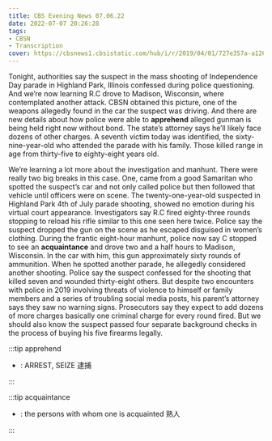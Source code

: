 ```yaml
---
title: CBS Evening News 07.06.22
date: 2022-07-07 20:26:28
tags:
- CBSN
- Transcription
cover: https://cbsnews1.cbsistatic.com/hub/i/r/2019/04/01/727e357a-a126-4138-a2c5-4d3222669d57/thumbnail/640x360/3ff2761028dc5c65cc4f07acd54bcd5c/cbsn2-logo-1920x1080.jpg
---
```

Tonight, authorities say the suspect in the mass shooting of Independence Day parade in Highland Park, Illinois confessed during police questioning. And we’re now learning R.C drove to Madison, Wisconsin, where contemplated another attack. CBSN obtained this picture, one of the weapons allegedly found in the car the suspect was driving. And there are new details about how police were able to **apprehend** alleged gunman is being held right now without bond. The state’s attorney says he’ll likely face dozens of other charges. A seventh victim today was identified, the sixty-nine-year-old who attended the parade with his family. Those killed range in age from thirty-five to eighty-eight years old. 

We’re learning a lot more about the investigation and manhunt. There were really two big breaks in this case. One, came from a good Samaritan who spotted the suspect’s car and not only called police but then followed that vehicle until officers were on scene. The twenty-one-year-old suspected in Highland Park 4th of July parade shooting, showed no emotion during his virtual court appearance. Investigators say R.C fired eighty-three rounds stopping to reload his rifle similar to this one seen here twice. Police say the suspect dropped the gun on the scene as he escaped disguised in women’s clothing. During the frantic eight-hour manhunt, police now say C stopped to see an **acquaintance** and drove two and a half hours to Madison, Wisconsin. In the car with him, this gun approximately sixty rounds of ammunition. When he spotted another parade, he allegedly considered another shooting. Police say the suspect confessed for the shooting that killed seven and wounded thirty-eight others. But despite two encounters with police in 2019 involving threats of violence to himself or family members and a series of troubling social media posts, his parent’s attorney says they saw no warning signs. Prosecutors say they expect to add dozens of more charges basically one criminal charge for every round fired. But we should also know the suspect passed four separate background checks in the process of buying his five firearms legally.

:::tip apprehend

- : ARREST, SEIZE 逮捕
  
:::

:::tip acquaintance

- : the persons with whom one is acquainted 熟人
  
:::
